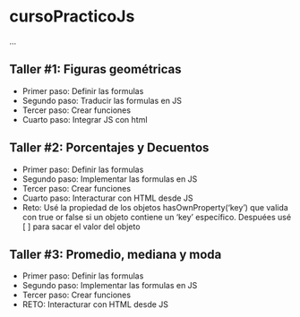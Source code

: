 # cursoPracticoJs

...

## Taller #1: Figuras geométricas

- Primer paso: Definir las formulas
- Segundo paso: Traducir las formulas en JS
- Tercer paso: Crear funciones
- Cuarto paso: Integrar JS con html


## Taller #2: Porcentajes y Decuentos
- Primer paso: Definir las formulas
- Segundo paso: Implementar las formulas en JS
- Tercer paso: Crear funciones
- Cuarto paso: Interacturar con HTML desde JS
- Reto: Usé la propiedad de los objetos hasOwnProperty(‘key’) que valida con true or false si un objeto contiene un ‘key’ específico. Despuées usé [ ] para sacar el valor del objeto

## Taller #3: Promedio, mediana y moda
- Primer paso: Definir las formulas
- Segundo paso: Implementar las formulas en JS
- Tercer paso: Crear funciones
- RETO: Interacturar con HTML desde JS

